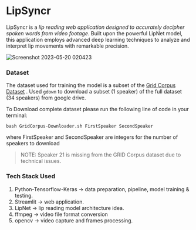 # LipSyncr

LipSyncr is a *lip reading web application designed to accurately decipher spoken words from video footage*. Built upon the powerful LipNet model, this application employs advanced deep learning techniques to analyze and interpret lip movements with remarkable precision.


![Screenshot 2023-05-20 020423](https://github.com/SARIT42/lipsyncr/assets/77446629/f7ec4591-a643-4800-9cbb-b44ebb02b297)



### Dataset 
The dataset used for training the model is a subset of the [Grid Corpus Dataset](https://spandh.dcs.shef.ac.uk//gridcorpus/) .
Used ```gdown``` to download a subset (1 speaker) of the full dataset (34 speakers) from google drive.

To Download complete dataset please run the following line of code in your terminal:
```
bash GridCorpus-Downloader.sh FirstSpeaker SecondSpeaker
```
where FirstSpeaker and SecondSpeaker are integers for the number of speakers to download

> NOTE: Speaker 21 is missing from the GRID Corpus dataset due to technical issues.

### Tech Stack Used
1. Python-Tensorflow-Keras -> data preparation, pipeline, model training & testing.
2. Streamlit -> web application.
3. LipNet -> lip reading model architecture idea.
4. ffmpeg -> video file format conversion
6. opencv -> video capture and frames processing.







